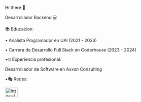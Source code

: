 Hi there 👋

Desarrollador Backend 💻

📚 Educacion:

• Analista Programador en UAI (2021 - 2023)

• Carrera de Desarrollo Full Stack en Coderhouse (2023 - 2024)

•🤓 Experiencia profesional:

Desarrollador de Software en Axxon Consulting

•🎭 Redes:

<p align="left">
<a href="https://www.linkedin.com/in/bautista-gaber-16b537230/" target="blank"><img align="center" src="https://raw.githubusercontent.com/rahuldkjain/github-profile-readme-generator/master/src/images/icons/Social/linked-in-alt.svg" alt="https://www.linkedin.com/in/bautista-gaber-16b537230/" height="30" width="40" /></a>
</p>
